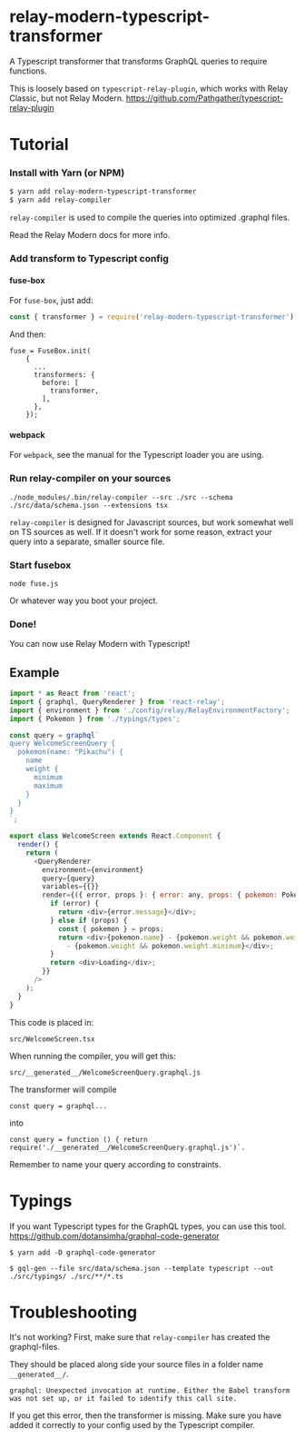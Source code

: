 # relay-modern-typescript-transformer
A Typescript transformer that transforms GraphQL queries to require functions.

This is loosely based on `typescript-relay-plugin`, which works with Relay Classic, but not Relay Modern.
https://github.com/Pathgather/typescript-relay-plugin

# Tutorial

### Install with Yarn (or NPM)

```bash
$ yarn add relay-modern-typescript-transformer
$ yarn add relay-compiler
```

`relay-compiler` is used to compile the queries into optimized .graphql files.

Read the Relay Modern docs for more info.

### Add transform to Typescript config

#### fuse-box

For `fuse-box`, just add:

```js
const { transformer } = require('relay-modern-typescript-transformer');
```

And then:

```
fuse = FuseBox.init(
    {
      ...
      transformers: {
        before: [
          transformer,
        ],
      },
    });
``` 

#### webpack

For `webpack`, see the manual for the Typescript loader you are using.

### Run relay-compiler on your sources

```
./node_modules/.bin/relay-compiler --src ./src --schema ./src/data/schema.json --extensions tsx 
```

`relay-compiler` is designed for Javascript sources, but work somewhat well on TS sources as well.
If it doesn't work for some reason, extract your query into a separate, smaller source file.

### Start fusebox

``` 
node fuse.js
```

Or whatever way you boot your project.

### Done!

You can now use Relay Modern with Typescript!

## Example

```js
import * as React from 'react';
import { graphql, QueryRenderer } from 'react-relay';
import { environment } from './config/relay/RelayEnvironmentFactory';
import { Pokemon } from './typings/types';

const query = graphql`
query WelcomeScreenQuery {
  pokemon(name: "Pikachu") {
    name
    weight {
      minimum
      maximum
    }
  }
}  
`;

export class WelcomeScreen extends React.Component {
  render() {
    return (
      <QueryRenderer
        environment={environment}
        query={query}
        variables={{}}
        render={({ error, props }: { error: any, props: { pokemon: Pokemon } }) => {
          if (error) {
            return <div>{error.message}</div>;
          } else if (props) {
            const { pokemon } = props;
            return <div>{pokemon.name} - {pokemon.weight && pokemon.weight.minimum}
              - {pokemon.weight && pokemon.weight.minimum}</div>;
          }
          return <div>Loading</div>;
        }}
      />
    );
  }
}

```

This code is placed in:
```
src/WelcomeScreen.tsx
```

When running the compiler, you will get this:
``` 
src/__generated__/WelcomeScreenQuery.graphql.js
```

The transformer will compile
 
```
const query = graphql...
```
 
into
 
```
const query = function () { return require('./__generated__/WelcomeScreenQuery.graphql.js')`.
```

Remember to name your query according to constraints.

# Typings

If you want Typescript types for the GraphQL types, you can use this tool.
https://github.com/dotansimha/graphql-code-generator

``` 
$ yarn add -D graphql-code-generator 
```

``` 
$ gql-gen --file src/data/schema.json --template typescript --out ./src/typings/ ./src/**/*.ts
```

# Troubleshooting

It's not working?
First, make sure that `relay-compiler` has created the graphql-files.

They should be placed along side your source files in a folder name `__generated__/`.

```
graphql: Unexpected invocation at runtime. Either the Babel transform was not set up, or it failed to identify this call site.
```

If you get this error, then the transformer is missing.
Make sure you have added it correctly to your config used by the Typescript compiler.